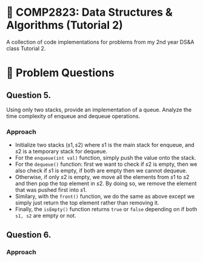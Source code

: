 # 📌 COMP2823: Data Structures & Algorithms (Tutorial 2)

A collection of code implementations for problems from my 2nd year DS&A class Tutorial 2.

# 📘 Problem Questions

## Question 5.
Using only two stacks, provide an implementation of a queue. Analyze the time complexity of enqueue and dequeue operations.

### Approach

- Initialize two stacks ($s1, s2$) where $s1$ is the main stack for enqueue, and $s2$ is a temporary stack for dequeue.
- For the `enqueue(int val)` function, simply push the value onto the stack.
- For the `dequeue()` function: first we want to check if $s2$ is empty, then we also check if $s1$ is empty, if both are empty then we cannot dequeue.
- Otherwise, if only $s2$ is empty, we move all the elements from $s1$ to $s2$ and then pop the top element in $s2$. By doing so, we remove the element that was pushed first into $s1$.
- Similary, with the `front()` function, we do the same as above except we simply just return the top element rather than removing it.
- Finally, the `isEmpty()` function returns `true` or `false` depending on if both `s1, s2` are empty or not.

## Question 6.

### Approach
